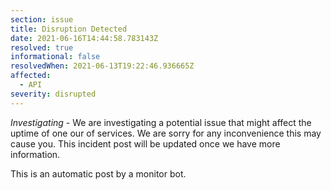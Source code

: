 ```yaml
---
section: issue
title: Disruption Detected
date: 2021-06-16T14:44:58.783143Z
resolved: true
informational: false
resolvedWhen: 2021-06-13T19:22:46.936665Z
affected:
  - API
severity: disrupted
---
```

*Investigating* - We are investigating a potential issue that might affect the uptime of one our of services. We are sorry for any inconvenience this may cause you. This incident post will be updated once we have more information.

This is an automatic post by a monitor bot.
        
